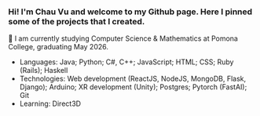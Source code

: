 ### Hi! I'm Chau Vu and welcome to my Github page. Here I pinned some of the projects that I created.

🔭 I am currently studying Computer Science & Mathematics at Pomona College, graduating May 2026.
- Languages: Java; Python; C#, C++; JavaScript; HTML; CSS; Ruby (Rails); Haskell
- Technologies: Web development (ReactJS, NodeJS, MongoDB, Flask, Django); Arduino; XR development (Unity); Postgres; Pytorch (FastAI); Git
- Learning: Direct3D
  
